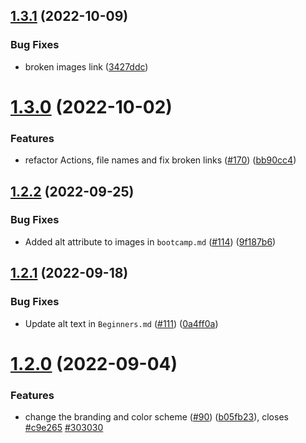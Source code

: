 ## [1.3.1](https://github.com/Pradumnasaraf/open-source-with-pradumna/compare/v1.3.0...v1.3.1) (2022-10-09)


### Bug Fixes

* broken images link ([3427ddc](https://github.com/Pradumnasaraf/open-source-with-pradumna/commit/3427ddc600d1e1e8b11a223c46c788a49ad4d9bb))



# [1.3.0](https://github.com/Pradumnasaraf/open-source-with-pradumna/compare/v1.2.2...v1.3.0) (2022-10-02)


### Features

* refactor Actions, file names and fix broken links ([#170](https://github.com/Pradumnasaraf/open-source-with-pradumna/issues/170)) ([bb90cc4](https://github.com/Pradumnasaraf/open-source-with-pradumna/commit/bb90cc41a6879ec23319e3b1678e62641e9dc175))



## [1.2.2](https://github.com/Pradumnasaraf/open-source-with-pradumna/compare/v1.2.1...v1.2.2) (2022-09-25)


### Bug Fixes

* Added alt attribute to images in `bootcamp.md`  ([#114](https://github.com/Pradumnasaraf/open-source-with-pradumna/issues/114)) ([9f187b6](https://github.com/Pradumnasaraf/open-source-with-pradumna/commit/9f187b6195962a58bfc0a60534821949288fc6fb))



## [1.2.1](https://github.com/Pradumnasaraf/open-source-with-pradumna/compare/v1.2.0...v1.2.1) (2022-09-18)


### Bug Fixes

* Update alt text in `Beginners.md` ([#111](https://github.com/Pradumnasaraf/open-source-with-pradumna/issues/111)) ([0a4ff0a](https://github.com/Pradumnasaraf/open-source-with-pradumna/commit/0a4ff0a0654cc526211fda1eab5b600ef571e314))



# [1.2.0](https://github.com/Pradumnasaraf/open-source-with-pradumna/compare/v1.1.1...v1.2.0) (2022-09-04)


### Features

* change the branding and color scheme ([#90](https://github.com/Pradumnasaraf/open-source-with-pradumna/issues/90)) ([b05fb23](https://github.com/Pradumnasaraf/open-source-with-pradumna/commit/b05fb232da03eecf41ba11fb498bbe7421c1b355)), closes [#c9e265](https://github.com/Pradumnasaraf/open-source-with-pradumna/issues/c9e265) [#303030](https://github.com/Pradumnasaraf/open-source-with-pradumna/issues/303030)



